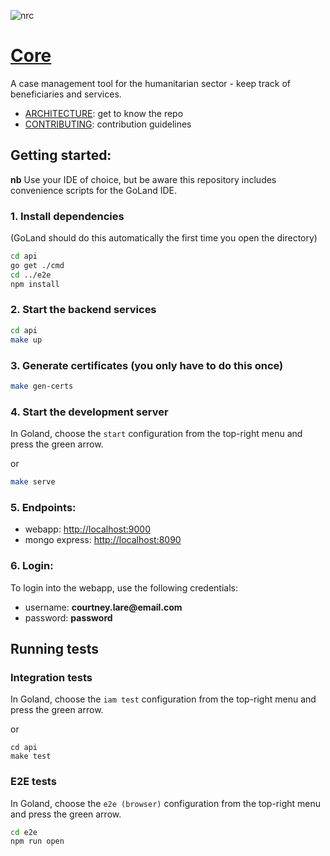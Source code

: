![nrc](https://user-images.githubusercontent.com/55964909/125176016-409c4e80-e19e-11eb-8ef1-8315dc6e3e34.jpg)

# [Core](https://nrc-no.github.io/core/)
A case management tool for the humanitarian sector - keep track of beneficiaries and services.

- [ARCHITECTURE](ARCHITECTURE.md): get to know the repo
- [CONTRIBUTING](CONTRIBUTING.md): contribution guidelines

## Getting started:

__nb__ Use your IDE of choice, but be aware this repository includes convenience scripts for the GoLand IDE.

### 1. Install dependencies

(GoLand should do this automatically the first time you open the directory)
```bash
cd api
go get ./cmd
cd ../e2e
npm install
```

### 2. Start the backend services
```bash
cd api
make up
```

### 3. Generate certificates (you only have to do this once)
```bash
make gen-certs
```

### 4. Start the development server
In Goland, choose the `start` configuration from the top-right menu and press the green arrow.

or
 
 ```bash
 make serve
 ```

### 5. Endpoints:
 - webapp: [http://localhost:9000](http://localhost:9000)
 - mongo express: [http://localhost:8090](http://localhost:8090)
 

### 6. Login:

To login into the webapp, use the following credentials:
- username: __courtney.lare@email.com__
- password: __password__


## Running tests
 
### Integration tests
 
In Goland, choose the `iam test` configuration from the top-right menu and press the green arrow.

or

```
cd api
make test
```

### E2E tests


In Goland, choose the `e2e (browser)` configuration from the top-right menu and press the green arrow.

```bash
cd e2e
npm run open
```

